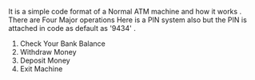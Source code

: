 It is a simple code format of a Normal ATM machine and how it works .
There are Four Major operations 
Here is a PIN system also but the PIN is attached in code as default as '9434' .

1. Check Your Bank Balance
2. Withdraw Money
3. Deposit Money
4. Exit Machine